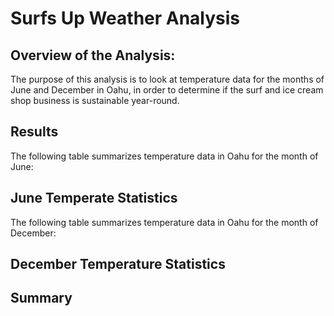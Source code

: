 # Surfs Up Weather Analysis

## Overview of the Analysis:

The purpose of this analysis is to look at temperature data for the months of June and December in Oahu, in order to determine if the surf and ice cream shop business is sustainable year-round.

## Results

The following table summarizes temperature data in Oahu for the month of June:

## June Temperate Statistics

The following table summarizes temperature data in Oahu for the month of December:

## December Temperature Statistics



## Summary

